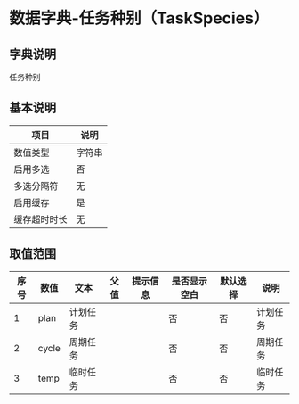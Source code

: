 # 数据字典-任务种别（TaskSpecies）
## 字典说明
任务种别

## 基本说明
| 项目 | 说明 |
| ---- | ---- |
| 数值类型 | 字符串 |
| 启用多选 | 否 |
| 多选分隔符 | 无 |
| 启用缓存 | 是 |
| 缓存超时时长 | 无 |

## 取值范围
| 序号 | 数值 | 文本 | 父值 | 提示信息 | 是否显示空白 | 默认选择 | 说明 |
| ---- | ---- | ---- | ---- | ---- | ---- | ---- | ---- |
| 1 | plan | 计划任务 |  |  | 否 | 否 | 计划任务 |
| 2 | cycle | 周期任务 |  |  | 否 | 否 | 周期任务 |
| 3 | temp | 临时任务 |  |  | 否 | 否 | 临时任务 |

